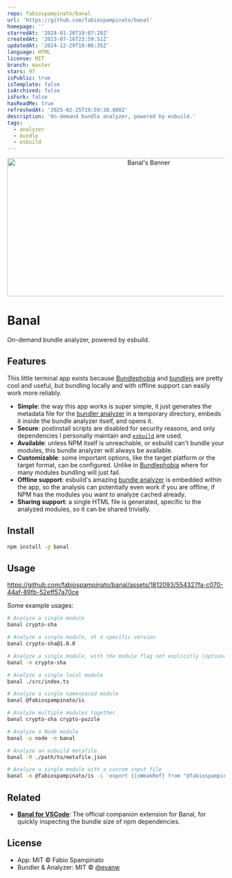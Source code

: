 ```yaml
---
repo: fabiospampinato/banal
url: 'https://github.com/fabiospampinato/banal'
homepage: ''
starredAt: '2024-01-20T19:07:28Z'
createdAt: '2023-07-16T23:59:51Z'
updatedAt: '2024-12-29T19:06:35Z'
language: HTML
license: MIT
branch: master
stars: 97
isPublic: true
isTemplate: false
isArchived: false
isFork: false
hasReadMe: true
refreshedAt: '2025-02-25T19:59:38.880Z'
description: 'On-demand bundle analyzer, powered by esbuild.'
tags:
  - analyzer
  - bundle
  - esbuild
---
```



<p align="center">
  <img src="./resources/banner.png" alt="Banal's Banner" width="640px" height="320px">
</p>

# Banal

On-demand bundle analyzer, powered by esbuild.

## Features

This little terminal app exists because [Bundlephobia](https://bundlephobia.com) and [bundlejs](https://bundlejs.com) are pretty cool and useful, but bundling locally and with offline support can easily work more reliably.

- **Simple**: the way this app works is super simple, it just generates the metadata file for the [bundler analyzer](https://esbuild.github.io/analyze) in a temporary directory, embeds it inside the bundle analyzer itself, and opens it.
- **Secure**: postinstall scripts are disabled for security reasons, and only dependencies I personally maintain and [`esbuild`](https://github.com/evanw/esbuild) are used.
- **Available**: unless NPM itself is unreachable, or esbuild can't bundle your modules, this bundle analyzer will always be available.
- **Customizable**: some important options, like the target platform or the target format, can be configured. Unlike in [Bundlephobia](https://bundlephobia.com) where for many modules bundling will just fail.
- **Offline support**: esbuild's amazing [bundle analyzer](https://esbuild.github.io/analyze) is embedded within the app, so the analysis can potentially even work if you are offline, if NPM has the modules you want to analyze cached already.
- **Sharing support**: a single HTML file is generated, specific to the analyzed modules, so it can be shared trivially.

## Install

```sh
npm install -g banal
```

## Usage

https://github.com/fabiospampinato/banal/assets/1812093/554327fa-c070-44af-89fb-52eff57a70ce

Some example usages:

```sh
# Analyze a single module
banal crypto-sha

# Analyze a single module, at a specific version
banal crypto-sha@1.0.0

# Analyze a single module, with the module flag set explicitly (optional)
banal -m crypto-sha

# Analyze a single local module
banal ./src/index.ts

# Analyze a single namespaced module
banal @fabiospampinato/is

# Analyze multiple modules together
banal crypto-sha crypto-puzzle

# Analyze a Node module
banal -p node -m banal

# Analyze an esbuild metafile
banal -M ./path/to/metafile.json

# Analyze a single module with a custom input file
banal -m @fabiospampinato/is -i 'export {isWeakRef} from "@fabiospampinato/is";'
```

## Related

- **[Banal for VSCode](https://marketplace.visualstudio.com/items?itemName=fabiospampinato.vscode-banal)**: The official companion extension for Banal, for quickly inspecting the bundle size of npm dependencies.

## License

- App: MIT © Fabio Spampinato
- Bundler & Analyzer: MIT © [@evanw](https://github.com/evanw)

